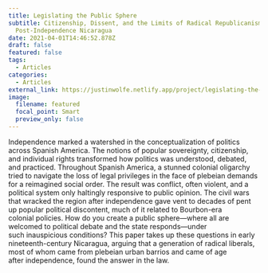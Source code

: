 ```yaml
---
title: Legislating the Public Sphere
subtitle: Citizenship, Dissent, and the Limits of Radical Republicanism in
  Post-Independence Nicaragua
date: 2021-04-01T14:46:52.878Z
draft: false
featured: false
tags:
  - Articles
categories:
  - Articles
external_link: https://justinwolfe.netlify.app/project/legislating-the-public-sphere/
image:
  filename: featured
  focal_point: Smart
  preview_only: false
---
```

Independence marked a watershed in the conceptualization of politics across Spanish America. The notions of popular sovereignty, citizenship, and individual rights transformed how politics was understood, debated, and practiced. Throughout Spanish America, a stunned colonial oligarchy tried to navigate the loss of legal privileges in the face of plebeian demands for a reimagined social order. The result was conflict, often violent, and a political system only haltingly responsive to public opinion. The civil wars that wracked the region after independence gave vent to decades of pent up popular political discontent, much of it related to Bourbon-era colonial policies. How do you create a public sphere—where all are welcomed to political debate and the state responds—under such inauspicious conditions? This paper takes up these questions in early nineteenth-century Nicaragua, arguing that a generation of radical liberals, most of whom came from plebeian urban barrios and came of age after independence, found the answer in the law.